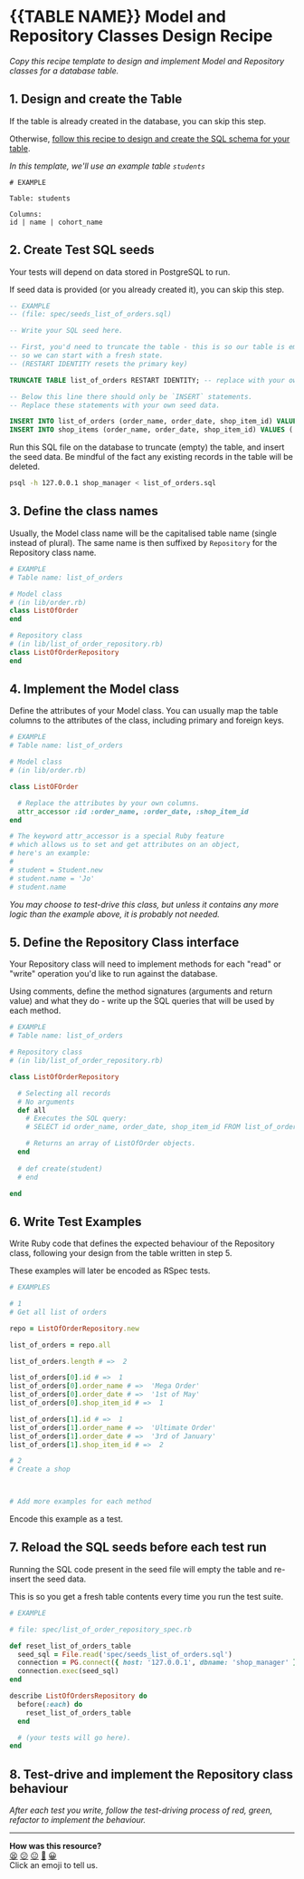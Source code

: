 # {{TABLE NAME}} Model and Repository Classes Design Recipe

_Copy this recipe template to design and implement Model and Repository classes for a database table._

## 1. Design and create the Table

If the table is already created in the database, you can skip this step.

Otherwise, [follow this recipe to design and create the SQL schema for your table](./single_table_design_recipe_template.md).

*In this template, we'll use an example table `students`*

```
# EXAMPLE

Table: students

Columns:
id | name | cohort_name
```

## 2. Create Test SQL seeds

Your tests will depend on data stored in PostgreSQL to run.

If seed data is provided (or you already created it), you can skip this step.

```sql
-- EXAMPLE
-- (file: spec/seeds_list_of_orders.sql)

-- Write your SQL seed here. 

-- First, you'd need to truncate the table - this is so our table is emptied between each test run,
-- so we can start with a fresh state.
-- (RESTART IDENTITY resets the primary key)

TRUNCATE TABLE list_of_orders RESTART IDENTITY; -- replace with your own table name.

-- Below this line there should only be `INSERT` statements.
-- Replace these statements with your own seed data.

INSERT INTO list_of_orders (order_name, order_date, shop_item_id) VALUES ('Mega Order', '1st of May', 1 );
INSERT INTO shop_items (order_name, order_date, shop_item_id) VALUES ('Ultimate Order', '3rd of January', 2 );

```

Run this SQL file on the database to truncate (empty) the table, and insert the seed data. Be mindful of the fact any existing records in the table will be deleted.

```bash
psql -h 127.0.0.1 shop_manager < list_of_orders.sql
```

## 3. Define the class names

Usually, the Model class name will be the capitalised table name (single instead of plural). The same name is then suffixed by `Repository` for the Repository class name.

```ruby
# EXAMPLE
# Table name: list_of_orders

# Model class
# (in lib/order.rb)
class ListOfOrder
end

# Repository class
# (in lib/list_of_order_repository.rb)
class ListOfOrderRepository
end
```

## 4. Implement the Model class

Define the attributes of your Model class. You can usually map the table columns to the attributes of the class, including primary and foreign keys.

```ruby
# EXAMPLE
# Table name: list_of_orders

# Model class
# (in lib/order.rb)

class ListOFOrder

  # Replace the attributes by your own columns.
  attr_accessor :id :order_name, :order_date, :shop_item_id
end

# The keyword attr_accessor is a special Ruby feature
# which allows us to set and get attributes on an object,
# here's an example:
#
# student = Student.new
# student.name = 'Jo'
# student.name
```

*You may choose to test-drive this class, but unless it contains any more logic than the example above, it is probably not needed.*

## 5. Define the Repository Class interface

Your Repository class will need to implement methods for each "read" or "write" operation you'd like to run against the database.

Using comments, define the method signatures (arguments and return value) and what they do - write up the SQL queries that will be used by each method.

```ruby
# EXAMPLE
# Table name: list_of_orders

# Repository class
# (in lib/list_of_order_repository.rb)

class ListOfOrderRepository

  # Selecting all records
  # No arguments
  def all
    # Executes the SQL query:
    # SELECT id order_name, order_date, shop_item_id FROM list_of_orders;

    # Returns an array of ListOfOrder objects.
  end
  
  # def create(student)
  # end

end
```

## 6. Write Test Examples

Write Ruby code that defines the expected behaviour of the Repository class, following your design from the table written in step 5.

These examples will later be encoded as RSpec tests.

```ruby
# EXAMPLES

# 1
# Get all list of orders

repo = ListOfOrderRepository.new

list_of_orders = repo.all

list_of_orders.length # =>  2

list_of_orders[0].id # =>  1
list_of_orders[0].order_name # =>  'Mega Order'
list_of_orders[0].order_date # =>  '1st of May'
list_of_orders[0].shop_item_id # =>  1

list_of_orders[1].id # =>  1
list_of_orders[1].order_name # =>  'Ultimate Order'
list_of_orders[1].order_date # =>  '3rd of January'
list_of_orders[1].shop_item_id # =>  2

# 2
# Create a shop



# Add more examples for each method
```

Encode this example as a test.

## 7. Reload the SQL seeds before each test run

Running the SQL code present in the seed file will empty the table and re-insert the seed data.

This is so you get a fresh table contents every time you run the test suite.

```ruby
# EXAMPLE

# file: spec/list_of_order_repository_spec.rb

def reset_list_of_orders_table
  seed_sql = File.read('spec/seeds_list_of_orders.sql')
  connection = PG.connect({ host: '127.0.0.1', dbname: 'shop_manager' })
  connection.exec(seed_sql)
end

describe ListOfOrdersRepository do
  before(:each) do 
    reset_list_of_orders_table
  end

  # (your tests will go here).
end
```

## 8. Test-drive and implement the Repository class behaviour

_After each test you write, follow the test-driving process of red, green, refactor to implement the behaviour._

<!-- BEGIN GENERATED SECTION DO NOT EDIT -->

---

**How was this resource?**  
[😫](https://airtable.com/shrUJ3t7KLMqVRFKR?prefill_Repository=makersacademy%2Fdatabases&prefill_File=resources%2Frepository_class_recipe_template.md&prefill_Sentiment=😫) [😕](https://airtable.com/shrUJ3t7KLMqVRFKR?prefill_Repository=makersacademy%2Fdatabases&prefill_File=resources%2Frepository_class_recipe_template.md&prefill_Sentiment=😕) [😐](https://airtable.com/shrUJ3t7KLMqVRFKR?prefill_Repository=makersacademy%2Fdatabases&prefill_File=resources%2Frepository_class_recipe_template.md&prefill_Sentiment=😐) [🙂](https://airtable.com/shrUJ3t7KLMqVRFKR?prefill_Repository=makersacademy%2Fdatabases&prefill_File=resources%2Frepository_class_recipe_template.md&prefill_Sentiment=🙂) [😀](https://airtable.com/shrUJ3t7KLMqVRFKR?prefill_Repository=makersacademy%2Fdatabases&prefill_File=resources%2Frepository_class_recipe_template.md&prefill_Sentiment=😀)  
Click an emoji to tell us.

<!-- END GENERATED SECTION DO NOT EDIT -->